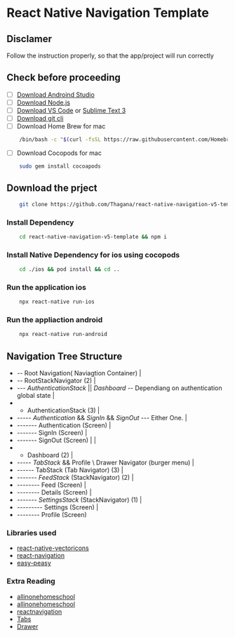 # React Native Navigation Template

## Disclamer
Follow the instruction properly, so that the app/project will run correctly

## Check before proceeding
- [ ] [Download Androind Studio](https://developer.android.com/studio)
- [ ] [Download Node.js](https://nodejs.org/en/download/)
- [ ] [Download VS Code](https://code.visualstudio.com/download) or [Sublime Text 3](https://www.sublimetext.com/3)
- [ ] [Download git cli](https://developer.android.com/studio)
- [ ] Download Home Brew for mac
```bash
	/bin/bash -c "$(curl -fsSL https://raw.githubusercontent.com/Homebrew/install/master/install.sh)"
```
- [ ] Download Cocopods for mac
```bash
	sudo gem install cocoapods
```

## Download the prject
```bash
	git clone https://github.com/Thagana/react-native-navigation-v5-template.git
```

### Install Dependency
```bash
	cd react-native-navigation-v5-template && npm i
```
### Install Native Dependency for ios using cocopods
```bash
	cd ./ios && pod install && cd ..
```

### Run the application ios
```bash
	npx react-native run-ios
```

### Run the appliaction android
```bash
	npx react-native run-android
```
## Navigation Tree Structure

+ -- Root Navigation( Naviagtion Container)
|
+ -- RootStackNavigator (2)
|
+ --- *AuthenticationStack* || *Dashboard* -- Dependiang on authentication global state
|
+ - AuthenticationStack (3)
|
+ ----- *Authentication* && *SignIn* && *SignOut* --- Either One.
|
+ ------- Authentication (Screen) 
|
+ ------- SignIn (Screen)
|
+ ------- SignOut (Screen)
|
|
+ - Dashboard (2)
|
+ ----- *TabStack* && Profile \ Drawer Navigator (burger menu)
|
+ ------ TabStack (Tab Navigator) (3)
|
+ ------- *FeedStack* (StackNavigator) (2)
|
+ -------- Feed (Screen)
|
+ -------- Details (Screen)
|
+ ------- *SettingsStack* (StackNavigator) (1)
|
+ --------- Settings (Screen)
|
+ -------- Profile (Screen)

### Libraries used
- [react-native-vectoricons](https://github.com/oblador/react-native-vector-icons)
- [react-navigation](https://reactnavigation.org/docs/getting-started)
- [easy-peasy](https://easy-peasy.now.sh/)

### Extra Reading
- [allinonehomeschool](https://allinonehomeschool.com/easy-peasy-getting-started-videos/)
- [allinonehomeschool](https://allinonehomeschool.com/getting-ready-1/)
- [reactnavigation](https://reactnavigation.org/docs/hello-react-navigation)
- [Tabs](https://reactnavigation.org/docs/tab-based-navigation)
- [Drawer](https://reactnavigation.org/docs/drawer-based-navigation)
